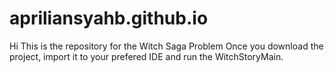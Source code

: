 # apriliansyahb.github.io
Hi This is the repository for the Witch Saga Problem
Once you download the project, import it to your prefered IDE and run the WitchStoryMain.
